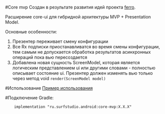 #Core mvp
Cоздан в результате развития идей проекта  [ferro](https://github.com/MaksTuev/ferro).

Расширение core-ui для гибридной архитектуры MVP + Presentation Model.

Основные особенности:
1. Презентер переживает смену конфигурации
2. Все Rx подписки приостанавливатся во время смены конфигурации, тем самым не допускается обработка результатов асинхронных операций пока вью пересоздается
3. Добавлена новая сущность ScreenModel, которая является логическим представлением ui или другими словами - полностью описывает состояние ui. Презентер должен изменять вью только через метод void ```render(ScreenModel model)```

#Использование
[Пример использования](../core-mvp-sample)

#Подключение
Gradle:
```
    implementation "ru.surfstudio.android:core-mvp:X.X.X"
```